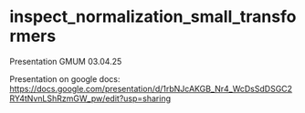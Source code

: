 # inspect_normalization_small_transformers
Presentation GMUM 03.04.25

Presentation on google docs: https://docs.google.com/presentation/d/1rbNJcAKGB_Nr4_WcDsSdDSGC2RY4tNvnLShRzmGW_pw/edit?usp=sharing
